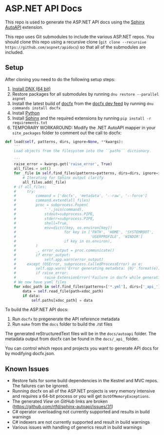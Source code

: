 # ASP.NET API Docs

This repo is used to generate the ASP.NET API docs using the [Sphinx AutoAPI](https://gitub.com/rtfd/sphinx-autoapi) extension.

This repo uses Git submodules to include the various ASP.NET repos. You should clone this repo using a recursive clone (`git clone --recursive https://github.com/aspnet/apidocs`) so that all of the submodules are included.

## Setup

After cloning you need to do the following setup steps:
  1. [Install DNX (64 bit)](http://docs.asp.net/en/latest/getting-started/index.html)
  2. Restore packages for all submodules by running `dnu restore --parallel aspnet`
  3. Install the latest build of [docfx](https://github.com/dotnet/docfx) from the [docfx dev  feed](https://myget.org/gallery/docfx-dev) by running `dnu commands install docfx`
  4. Install [Python](http://python.org)
  5. Install [Sphinx](http://sphinx-doc.org) and the required extensions by running `pip install -r requirements.txt`
  6. TEMPORARY WORKAROUND: Modify the .NET AutoAPI mapper in your `site_packages` folder to comment out the call to docfx:

```python
def load(self, patterns, dirs, ignore=None, **kwargs):
    '''
    Load objects from the filesystem into the ``paths`` dictionary.

    '''
    raise_error = kwargs.get('raise_error', True)
    all_files = set()
    for _file in self.find_files(patterns=patterns, dirs=dirs, ignore=ignore):
        # Iterating for Sphinx output clarify
        all_files.add(_file)
    # if all_files:
    #     try:
    #         command = ['docfx', 'metadata', '--raw', '--force']
    #         command.extend(all_files)
    #         proc = subprocess.Popen(
    #             ' '.join(command),
    #             stdout=subprocess.PIPE,
    #             stderr=subprocess.PIPE,
    #             shell=True,
    #             env=dict((key, os.environ[key])
    #                      for key in ['PATH', 'HOME', 'SYSTEMROOT',
    #                                  'USERPROFILE', 'WINDIR']
    #                      if key in os.environ),
    #         )
    #         _, error_output = proc.communicate()
    #         if error_output:
    #             self.app.warn(error_output)
    #     except (OSError, subprocess.CalledProcessError) as e:
    #         self.app.warn('Error generating metadata: {0}'.format(e))
    #         if raise_error:
    #             raise ExtensionError('Failure in docfx while generating AutoAPI output.')
    # We now have yaml files
    for xdoc_path in self.find_files(patterns=['*.yml'], dirs=['_api_'], ignore=ignore):
        data = self.read_file(path=xdoc_path)
        if data:
            self.paths[xdoc_path] = data
```

To build the ASP.NET API docs:
  1. Run `docfx` to pregenerate the API reference metadata
  2. Run `make` from the `docs` folder to build the .rst files

The generated reStructuredText files will be in the `docs/autoapi` folder. The metadata output from docfx can be found in the `docs/_api_` folder.

You can control which repos and projects you want to generate API docs for by modifying docfx.json.

## Known Issues

- Restore fails for some build dependencies in the Kestrel and MVC repos. The failures can be ignored.
- Running docfx on all of the ASP.NET projects is very memory intensive and requires a 64-bit process or you will get `OutOfMemoryExceptions`.
- The generated *View on GitHub* links are broken (https://github.com/rtfd/sphinx-autoapi/issues/31)
- C# operator overloading not currently supported and results in build warnings
- C# indexers are not currently supported and result in build warnings
- Various issues with handling of generics result in build warnings

